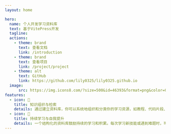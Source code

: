 ```yaml
---
layout: home

hero:
  name: 个人开发学习资料库
  text: 基于VitePress开发
  tagline: 
  actions:
    - theme: brand
      text: 查看文档
      link: /introduction
    - theme: brand
      text: 查看项目
      link: /project/project
    - theme: alt
      text: GitHub
      link: https://github.com/lily0325/lily0325.github.io
  image:
      src: https://img.icons8.com/?size=500&id=46393&format=png&color=000000
features:
  - icon: 📝
    title: 知识组织与检索
    details: 通过建立资料库，你可以系统地组织和分类你的学习资源，如教程、代码片段、笔记和参考资料。这不仅有助于你更好地理解和消化所学知识，还能在将来需要时快速定位和检索相关信息，提高工作效率。
  - icon: 🚀
    title: 持续学习与自我提升
    details: 一个结构化的资料库鼓励持续的学习和积累。每次学习新技能或遇到难题时，可以将其记录下来，形成自己的知识体系。随着时间的推移，这个资料库将成为个人成长和技能提升的重要见证，同时也便于回顾和复习，确保知识的长期记忆和应用。
---
```


<script>
import confetti from "canvas-confetti";

/* 纸屑 */
confetti({
  particleCount: 100,
  spread: 170,
  origin: { y: 0.6 },
});
</script>